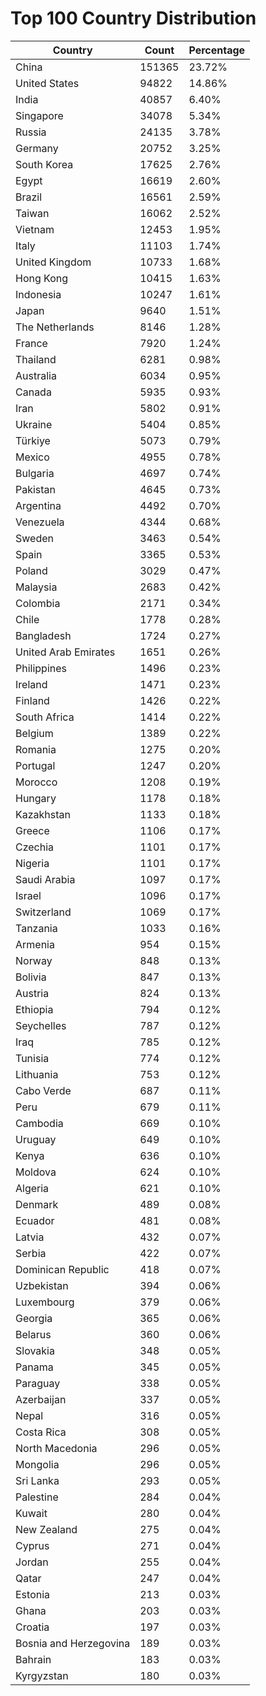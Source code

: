 # Top 100 Country Distribution
| Country | Count | Percentage |
|----|----|----|
| China | 151365 | 23.72% |
| United States | 94822 | 14.86% |
| India | 40857 | 6.40% |
| Singapore | 34078 | 5.34% |
| Russia | 24135 | 3.78% |
| Germany | 20752 | 3.25% |
| South Korea | 17625 | 2.76% |
| Egypt | 16619 | 2.60% |
| Brazil | 16561 | 2.59% |
| Taiwan | 16062 | 2.52% |
| Vietnam | 12453 | 1.95% |
| Italy | 11103 | 1.74% |
| United Kingdom | 10733 | 1.68% |
| Hong Kong | 10415 | 1.63% |
| Indonesia | 10247 | 1.61% |
| Japan | 9640 | 1.51% |
| The Netherlands | 8146 | 1.28% |
| France | 7920 | 1.24% |
| Thailand | 6281 | 0.98% |
| Australia | 6034 | 0.95% |
| Canada | 5935 | 0.93% |
| Iran | 5802 | 0.91% |
| Ukraine | 5404 | 0.85% |
| Türkiye | 5073 | 0.79% |
| Mexico | 4955 | 0.78% |
| Bulgaria | 4697 | 0.74% |
| Pakistan | 4645 | 0.73% |
| Argentina | 4492 | 0.70% |
| Venezuela | 4344 | 0.68% |
| Sweden | 3463 | 0.54% |
| Spain | 3365 | 0.53% |
| Poland | 3029 | 0.47% |
| Malaysia | 2683 | 0.42% |
| Colombia | 2171 | 0.34% |
| Chile | 1778 | 0.28% |
| Bangladesh | 1724 | 0.27% |
| United Arab Emirates | 1651 | 0.26% |
| Philippines | 1496 | 0.23% |
| Ireland | 1471 | 0.23% |
| Finland | 1426 | 0.22% |
| South Africa | 1414 | 0.22% |
| Belgium | 1389 | 0.22% |
| Romania | 1275 | 0.20% |
| Portugal | 1247 | 0.20% |
| Morocco | 1208 | 0.19% |
| Hungary | 1178 | 0.18% |
| Kazakhstan | 1133 | 0.18% |
| Greece | 1106 | 0.17% |
| Czechia | 1101 | 0.17% |
| Nigeria | 1101 | 0.17% |
| Saudi Arabia | 1097 | 0.17% |
| Israel | 1096 | 0.17% |
| Switzerland | 1069 | 0.17% |
| Tanzania | 1033 | 0.16% |
| Armenia | 954 | 0.15% |
| Norway | 848 | 0.13% |
| Bolivia | 847 | 0.13% |
| Austria | 824 | 0.13% |
| Ethiopia | 794 | 0.12% |
| Seychelles | 787 | 0.12% |
| Iraq | 785 | 0.12% |
| Tunisia | 774 | 0.12% |
| Lithuania | 753 | 0.12% |
| Cabo Verde | 687 | 0.11% |
| Peru | 679 | 0.11% |
| Cambodia | 669 | 0.10% |
| Uruguay | 649 | 0.10% |
| Kenya | 636 | 0.10% |
| Moldova | 624 | 0.10% |
| Algeria | 621 | 0.10% |
| Denmark | 489 | 0.08% |
| Ecuador | 481 | 0.08% |
| Latvia | 432 | 0.07% |
| Serbia | 422 | 0.07% |
| Dominican Republic | 418 | 0.07% |
| Uzbekistan | 394 | 0.06% |
| Luxembourg | 379 | 0.06% |
| Georgia | 365 | 0.06% |
| Belarus | 360 | 0.06% |
| Slovakia | 348 | 0.05% |
| Panama | 345 | 0.05% |
| Paraguay | 338 | 0.05% |
| Azerbaijan | 337 | 0.05% |
| Nepal | 316 | 0.05% |
| Costa Rica | 308 | 0.05% |
| North Macedonia | 296 | 0.05% |
| Mongolia | 296 | 0.05% |
| Sri Lanka | 293 | 0.05% |
| Palestine | 284 | 0.04% |
| Kuwait | 280 | 0.04% |
| New Zealand | 275 | 0.04% |
| Cyprus | 271 | 0.04% |
| Jordan | 255 | 0.04% |
| Qatar | 247 | 0.04% |
| Estonia | 213 | 0.03% |
| Ghana | 203 | 0.03% |
| Croatia | 197 | 0.03% |
| Bosnia and Herzegovina | 189 | 0.03% |
| Bahrain | 183 | 0.03% |
| Kyrgyzstan | 180 | 0.03% |
